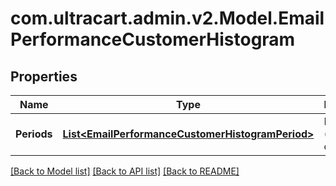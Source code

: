 # com.ultracart.admin.v2.Model.EmailPerformanceCustomerHistogram
## Properties

Name | Type | Description | Notes
------------ | ------------- | ------------- | -------------
**Periods** | [**List&lt;EmailPerformanceCustomerHistogramPeriod&gt;**](EmailPerformanceCustomerHistogramPeriod.md) | Periods (newest to oldest) | [optional] 


[[Back to Model list]](../README.md#documentation-for-models) [[Back to API list]](../README.md#documentation-for-api-endpoints) [[Back to README]](../README.md)

